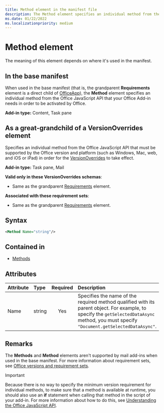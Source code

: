 ```yaml
---
title: Method element in the manifest file
description: The Method element specifies an individual method from the Office JavaScript API that your Office Add-ins requires in order to be activated by Office or to override base manifest settings.
ms.date: 01/22/2022
ms.localizationpriority: medium
---
```


# Method element

The meaning of this element depends on where it's used in the manifest.

## In the base manifest

When used in the base manifest (that is, the grandparent **Requirements** element is a direct child of [OfficeApp](officeapp.md)), the **Method** element specifies an individual method from the Office JavaScript API that your Office Add-in needs in order to be activated by Office.

**Add-in type:** Content, Task pane

## As a great-grandchild of a VersionOverrides element

Specifies an individual method from the Office JavaScript API that must be supported by the Office version and platform (such as Windows, Mac, web, and iOS or iPad) in order for the [VersionOverrides](versionoverrides.md) to take effect.

**Add-in type:** Task pane, Mail

**Valid only in these VersionOverrides schemas**:

- Same as the grandparent [Requirements](requirements.md) element.

**Associated with these requirement sets**:

- Same as the grandparent [Requirements](requirements.md) element.

## Syntax

```XML
<Method Name="string"/>
```

## Contained in

- [Methods](methods.md)

## Attributes

|Attribute|Type|Required|Description|
|:-----|:-----|:-----:|:-----|
|Name|string|Yes|Specifies the name of the required method qualified with its parent object. For example, to specify the `getSelectedDataAsync` method, you must specify `"Document.getSelectedDataAsync"`.|

## Remarks

The **Methods** and **Method** elements aren't supported by mail add-ins when used in the base manifest. For more information about requirement sets, see [Office versions and requirement sets](/office/dev/add-ins/develop/office-versions-and-requirement-sets).

> [!IMPORTANT]
> Because there is no way to specify the minimum version requirement for individual methods, to make sure that a method is available at runtime, you should also use an **if** statement when calling that method in the script of your add-in. For more information about how to do this, see [Understanding the Office JavaScript API](/office/dev/add-ins/develop/understanding-the-javascript-api-for-office).
